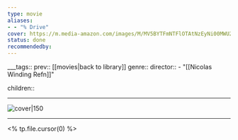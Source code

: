 ```yaml
---
type: movie
aliases:
- - "% Drive"
cover: https://m.media-amazon.com/images/M/MV5BYTFmNTFlOTAtNzEyNi00MWU2LTg3MGEtYjA2NWY3MDliNjlkXkEyXkFqcGc@._V1_SX300.jpg
status: done
recommendedby:
---
```

___tags:: prev:: [[movies|back to library]]
genre::
director:: - "[[Nicolas Winding Refn]]"
  
children::
___
![cover|150](https://m.media-amazon.com/images/M/MV5BYTFmNTFlOTAtNzEyNi00MWU2LTg3MGEtYjA2NWY3MDliNjlkXkEyXkFqcGc@._V1_SX300.jpg)
___
<% tp.file.cursor(0) %>
